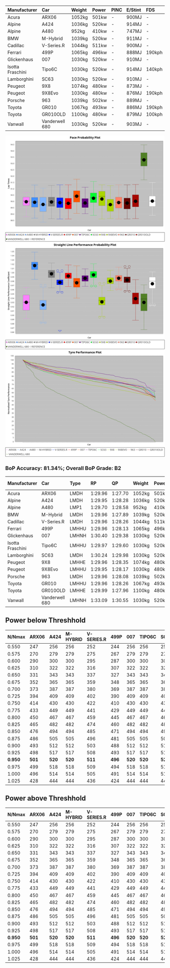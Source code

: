 | Manufacturer     | Car            | Weight | Power | PINC    | E/Stint | FDS     |
|:-|:-|:-|:-|:-|:-|:-|
| Acura            | ARX06          | 1052kg | 501kw |    -    | 900MJ   |    -    |
| Alpine           | A424           | 1036kg | 520kw |    -    | 914MJ   |    -    |
| Alpine           | A480           | 952kg  | 410kw |    -    | 747MJ   |    -    |
| BMW              | M-Hybrid       | 1039kg | 520kw |    -    | 911MJ   |    -    |
| Cadillac         | V-Series.R     | 1044kg | 511kw |    -    | 900MJ   |    -    |
| Ferrari          | 499P           | 1065kg | 496kw |    -    | 888MJ   | 190kph  |
| Glickenhaus      | 007            | 1030kg | 520kw |    -    | 910MJ   |    -    |
| Isotta Fraschini | Tipo6C         | 1030kg | 520kw |    -    | 914MJ   | 140kph  |
| Lamborghini      | SC63           | 1030kg | 520kw |    -    | 910MJ   |    -    |
| Peugeot          | 9X8            | 1074kg | 480kw |    -    | 873MJ   |    -    |
| Peugeot          | 9X8Evo         | 1030kg | 480kw |    -    | 876MJ   | 190kph  |
| Porsche          | 963            | 1039kg | 502kw |    -    | 889MJ   |    -    |
| Toyota           | GR010          | 1067kg | 493kw |    -    | 886MJ   | 190kph  |
| Toyota           | GR010OLD       | 1100kg | 480kw |    -    | 879MJ   | 100kph  |
| Vanwall          | Vanderwell 680 | 1030kg | 520kw |    -    | 903MJ   |    -    |

![PACECHART](./IMG/AUTO.png)
![STRAIGHTLINEPERFORMANCECHART](./IMG/AUTO_sp.png)
![TYREPERFORMANCECHART](./IMG/AUTO_tw.png)

### BoP Accuracy: 81.34%; Overall BoP Grade: B2
| Manufacturer     | Car            | Type  | RP      | QP      | Weight | Power¹ | Threshhold | PINC    | Power² | E/Stint | AVG Vmax  | FDS     | RDLC | L/Stint | BOP-Grade | Model Accuracy | Model Points | Match%  | SimDiff |
|:-|:-|:-|:-|:-|:-|:-|:-|:-|:-|:-|:-|:-|:-|:-|:-|:-|:-|:-|:-|
| Acura            | ARX06          | LMDH  | 1:29.96 | 1:27.70 | 1052kg | 501kw  | 0.0kph     |    -    | 501kw  |  900MJ  | 310.23kph |    -    | 1.01 | 40      | +D1       | 100.00%        | 995          | 68.73%  | #       |
| Alpine           | A424           | LMDH  | 1:29.95 | 1:28.28 | 1036kg | 520kw  | 0.0kph     |    -    | 520kw  |  914MJ  | 327.42kph |    -    | 1.01 | 40      | -A2       | 86.43%         | 618          | 93.41%  | #       |
| Alpine           | A480           | LMP1  | 1:29.70 | 1:28.58 |  952kg | 410kw  | 0.0kph     |    -    | 410kw  |  747MJ  | 305.36kph |    -    | 0.97 | 37      | -B1       | 68.63%         | 967          | 86.69%  | ±2.14s  |
| BMW              | M-Hybrid       | LMDH  | 1:29.96 | 1:27.89 | 1039kg | 520kw  | 0.0kph     |    -    | 520kw  |  911MJ  | 324.07kph |    -    | 1.01 | 40      | -B1       | 93.77%         | 1672         | 88.64%  | #       |
| Cadillac         | V-Series.R     | LMDH  | 1:29.96 | 1:28.26 | 1044kg | 511kw  | 0.0kph     |    -    | 511kw  |  900MJ  | 318.31kph |    -    | 1.01 | 40      | ~A1       | 83.12%         | 1921         | 95.63%  | ±2.67s  |
| Ferrari          | 499P           | LMHHU | 1:29.96 | 1:28.13 | 1065kg | 496kw  | 0.0kph     |    -    | 496kw  |  888MJ  | 318.85kph | 190kph  | 1.02 | 40      | ~A1       | 69.49%         | 1950         | 100.00% | ±2.06s  |
| Glickenhaus      | 007            | LMHNH | 1:30.40 | 1:29.38 | 1030kg | 520kw  | 0.0kph     |    -    | 520kw  |  910MJ  | 321.17kph |    -    | 0.96 | 40      | ~A1       | 89.50%         | 1518         | 100.00% | #       |
| Isotta Fraschini | Tipo6C         | LMHHU | 1:29.97 | 1:29.60 | 1030kg | 520kw  | 0.0kph     |    -    | 520kw  |  914MJ  | 322.92kph | 140kph  | 1.08 | 40      | +C2       | 73.56%         | 64           | 73.15%  | #       |
| Lamborghini      | SC63           | LMDH  | 1:30.24 | 1:29.98 | 1030kg | 520kw  | 0.0kph     |    -    | 520kw  |  910MJ  | 324.03kph |    -    | 1.06 | 40      | +A2       | 95.82%         | 459          | 90.12%  | #       |
| Peugeot          | 9X8            | LMHHE | 1:29.96 | 1:28.35 | 1074kg | 480kw  | 0.0kph     |    -    | 480kw  |  873MJ  | 306.28kph |    -    | 0.99 | 40      | -A2       | 88.75%         | 2383         | 92.66%  | ±1.88s  |
| Peugeot          | 9X8Evo         | LMHHU | 1:29.95 | 1:28.17 | 1030kg | 480kw  | 0.0kph     |    -    | 480kw  |  876MJ  | 317.20kph | 190kph  | 1.02 | 40      | ~A1       | 66.97%         | 221          | 100.00% | #       |
| Porsche          | 963            | LMDH  | 1:29.96 | 1:28.08 | 1039kg | 502kw  | 0.0kph     |    -    | 502kw  |  889MJ  | 319.93kph |    -    | 1.01 | 40      | ~A1       | 81.02%         | 5243         | 96.92%  | ±2.08s  |
| Toyota           | GR010          | LMHHU | 1:29.96 | 1:28.26 | 1067kg | 493kw  | 0.0kph     |    -    | 493kw  |  886MJ  | 316.61kph | 190kph  | 1.02 | 40      | ~A1       | 73.70%         | 2701         | 100.00% | ±1.77s  |
| Toyota           | GR010OLD       | LMHHE | 1:29.99 | 1:27.96 | 1100kg | 480kw  | 0.0kph     |    -    | 480kw  |  879MJ  | 306.73kph | 100kph  | 1.00 | 40      | -B1       | 99.03%         | 1536         | 89.33%  | #       |
| Vanwall          | Vanderwell 680 | LMHNH | 1:33.09 | 1:30.55 | 1030kg | 520kw  | 0.0kph     |    -    | 520kw  |  903MJ  | 313.49kph |    -    | 1.01 | 40      | +Ω2       | 97.01%         | 649          | -55.12% | ±0.84s  |

## Power below Threshhold
| N/Nmax    | ARX06   | A424    | M-HYBRID | V-SERIES.R | 499P    | 007     | TIPO6C  | SC63    | 9X8     | 9X8EVO  | 963     | GR010   | GR010OLD | VANDERWELL 680 | ​     | RPM      | A480    |
|:-|:-|:-|:-|:-|:-|:-|:-|:-|:-|:-|:-|:-|:-|:-|:-|:-|:-|
|  0.550    |  247    |  256    |  256     |  252       |  244    |  256    |  256    |  256    |  236    |  236    |  247    |  243    |  236     |  256           |  ​    |   --     |   -     |
|  0.575    |  270    |  279    |  279     |  275       |  267    |  279    |  279    |  279    |  258    |  258    |  270    |  265    |  258     |  279           |  ​    |   --     |   -     |
|  0.600    |  290    |  300    |  300     |  295       |  287    |  300    |  300    |  300    |  277    |  277    |  290    |  285    |  277     |  300           |  ​    |   --     |   -     |
|  0.625    |  310    |  322    |  322     |  316       |  307    |  322    |  322    |  322    |  297    |  297    |  310    |  305    |  297     |  322           |  ​    |   --     |   -     |
|  0.650    |  331    |  343    |  343     |  337       |  327    |  343    |  343    |  343    |  317    |  317    |  331    |  325    |  317     |  343           |  ​    |   --     |   -     |
|  0.675    |  352    |  365    |  365     |  359       |  348    |  365    |  365    |  365    |  337    |  337    |  352    |  346    |  337     |  365           |  ​    |   --     |   -     |
|  0.700    |  373    |  387    |  387     |  380       |  369    |  387    |  387    |  387    |  358    |  358    |  374    |  367    |  358     |  387           |  ​    |   --     |   -     |
|  0.725    |  394    |  409    |  409     |  402       |  390    |  409    |  409    |  409    |  378    |  378    |  395    |  388    |  378     |  409           |  ​    |   --     |   -     |
|  0.750    |  414    |  430    |  430     |  422       |  410    |  430    |  430    |  430    |  397    |  397    |  415    |  407    |  397     |  430           |  ​    |   --     |   -     |
|  0.775    |  433    |  449    |  449     |  441       |  429    |  449    |  449    |  449    |  415    |  415    |  434    |  426    |  415     |  449           |  ​    |  5000    |  241    |
|  0.800    |  450    |  467    |  467     |  459       |  445    |  467    |  467    |  467    |  431    |  431    |  451    |  443    |  431     |  467           |  ​    |  5500    |  284    |
|  0.825    |  465    |  482    |  482     |  474       |  460    |  482    |  482    |  482    |  445    |  445    |  466    |  457    |  445     |  482           |  ​    |  6000    |  318    |
|  0.850    |  476    |  494    |  494     |  485       |  471    |  494    |  494    |  494    |  456    |  456    |  477    |  468    |  456     |  494           |  ​    |  6500    |  359    |
|  0.875    |  486    |  505    |  505     |  496       |  481    |  505    |  505    |  505    |  466    |  466    |  487    |  478    |  466     |  505           |  ​    |  7000    |  401    |
|  0.900    |  493    |  512    |  512     |  503       |  488    |  512    |  512    |  512    |  472    |  472    |  494    |  485    |  472     |  512           |  ​    |  7500    |  411    |
|  0.925    |  498    |  517    |  517     |  508       |  493    |  517    |  517    |  517    |  477    |  477    |  499    |  490    |  477     |  517           |  ​    |  8000    |  407    |
| **0.950** | **501** | **520** | **520**  | **511**    | **496** | **520** | **520** | **520** | **480** | **480** | **502** | **493** | **480**  | **520**        | **​** | **8500** | **410** |
|  0.975    |  499    |  518    |  518     |  509       |  494    |  518    |  518    |  518    |  478    |  478    |  500    |  491    |  478     |  518           |  ​    |  9000    |  205    |
|  1.000    |  496    |  514    |  514     |  505       |  491    |  514    |  514    |  514    |  475    |  475    |  497    |  488    |  475     |  514           |  ​    |   --     |   -     |
|  1.025    |  428    |  444    |  444     |  436       |  424    |  444    |  444    |  444    |  410    |  410    |  429    |  421    |  410     |  444           |  ​    |   --     |   -     |

## Power above Threshhold
| N/Nmax    | ARX06   | A424    | M-HYBRID | V-SERIES.R | 499P    | 007     | TIPO6C  | SC63    | 9X8     | 9X8EVO  | 963     | GR010   | GR010OLD | VANDERWELL 680 | ​     | RPM      | A480    |
|:-|:-|:-|:-|:-|:-|:-|:-|:-|:-|:-|:-|:-|:-|:-|:-|:-|:-|
|  0.550    |  247    |  256    |  256     |  252       |  244    |  256    |  256    |  256    |  236    |  236    |  247    |  243    |  236     |  256           |  ​    |   --     |   -     |
|  0.575    |  270    |  279    |  279     |  275       |  267    |  279    |  279    |  279    |  258    |  258    |  270    |  265    |  258     |  279           |  ​    |   --     |   -     |
|  0.600    |  290    |  300    |  300     |  295       |  287    |  300    |  300    |  300    |  277    |  277    |  290    |  285    |  277     |  300           |  ​    |   --     |   -     |
|  0.625    |  310    |  322    |  322     |  316       |  307    |  322    |  322    |  322    |  297    |  297    |  310    |  305    |  297     |  322           |  ​    |   --     |   -     |
|  0.650    |  331    |  343    |  343     |  337       |  327    |  343    |  343    |  343    |  317    |  317    |  331    |  325    |  317     |  343           |  ​    |   --     |   -     |
|  0.675    |  352    |  365    |  365     |  359       |  348    |  365    |  365    |  365    |  337    |  337    |  352    |  346    |  337     |  365           |  ​    |   --     |   -     |
|  0.700    |  373    |  387    |  387     |  380       |  369    |  387    |  387    |  387    |  358    |  358    |  374    |  367    |  358     |  387           |  ​    |   --     |   -     |
|  0.725    |  394    |  409    |  409     |  402       |  390    |  409    |  409    |  409    |  378    |  378    |  395    |  388    |  378     |  409           |  ​    |   --     |   -     |
|  0.750    |  414    |  430    |  430     |  422       |  410    |  430    |  430    |  430    |  397    |  397    |  415    |  407    |  397     |  430           |  ​    |   --     |   -     |
|  0.775    |  433    |  449    |  449     |  441       |  429    |  449    |  449    |  449    |  415    |  415    |  434    |  426    |  415     |  449           |  ​    |  5000    |  241    |
|  0.800    |  450    |  467    |  467     |  459       |  445    |  467    |  467    |  467    |  431    |  431    |  451    |  443    |  431     |  467           |  ​    |  5500    |  284    |
|  0.825    |  465    |  482    |  482     |  474       |  460    |  482    |  482    |  482    |  445    |  445    |  466    |  457    |  445     |  482           |  ​    |  6000    |  318    |
|  0.850    |  476    |  494    |  494     |  485       |  471    |  494    |  494    |  494    |  456    |  456    |  477    |  468    |  456     |  494           |  ​    |  6500    |  359    |
|  0.875    |  486    |  505    |  505     |  496       |  481    |  505    |  505    |  505    |  466    |  466    |  487    |  478    |  466     |  505           |  ​    |  7000    |  401    |
|  0.900    |  493    |  512    |  512     |  503       |  488    |  512    |  512    |  512    |  472    |  472    |  494    |  485    |  472     |  512           |  ​    |  7500    |  411    |
|  0.925    |  498    |  517    |  517     |  508       |  493    |  517    |  517    |  517    |  477    |  477    |  499    |  490    |  477     |  517           |  ​    |  8000    |  407    |
| **0.950** | **501** | **520** | **520**  | **511**    | **496** | **520** | **520** | **520** | **480** | **480** | **502** | **493** | **480**  | **520**        | **​** | **8500** | **410** |
|  0.975    |  499    |  518    |  518     |  509       |  494    |  518    |  518    |  518    |  478    |  478    |  500    |  491    |  478     |  518           |  ​    |  9000    |  205    |
|  1.000    |  496    |  514    |  514     |  505       |  491    |  514    |  514    |  514    |  475    |  475    |  497    |  488    |  475     |  514           |  ​    |   --     |   -     |
|  1.025    |  428    |  444    |  444     |  436       |  424    |  444    |  444    |  444    |  410    |  410    |  429    |  421    |  410     |  444           |  ​    |   --     |   -     |
